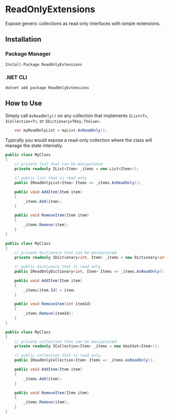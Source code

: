 # ReadOnlyExtensions
Expose generic collections as read only interfaces with simple extensions.

## Installation

### Package Manager
`Install-Package ReadOnlyExtensions`

### .NET CLI
`dotnet add package ReadOnlyExtensions`

## How to Use
Simply call `AsReadOnly()` on any collection that implements `IList<T>`, `ICollection<T>`, or `IDictionary<TKey,TValue>`.

```csharp
	var myReadOnlyList = myList.AsReadOnly();
```

Typically you would expose a read-only collection where the class will manage the state internally.

```csharp
public class MyClass
{
    // private list that can be manipulated
    private readonly IList<Item> _items = new List<Item>();

    // public list that is read only
    public IReadOnlyList<Item> Items => _items.AsReadOnly();

    public void AddItem(Item item)
    {
        _items.Add(item);
    }

    public void RemoveItem(Item item)
    {
        _items.Remove(item);
    }
}
```

```csharp
public class MyClass
{
    // private dictionary that can be manipulated
    private readonly IDictionary<int, Item> _items = new Dictionary<int, Item>();

    // public dictionary that is read only
    public IReadOnlyDictionary<int, Item> Items => _items.AsReadOnly();

    public void AddItem(Item item)
    {
        _items[item.Id] = item;
    }

    public void RemoveItem(int itemId)
    {
        _items.Remove(itemId);
    }
}
```

```csharp
public class MyClass
{
    // private collection that can be manipulated
    private readonly ICollection<Item> _items = new HashSet<Item>();

    // public collection that is read only
    public IReadOnlyCollection<Item> Items => _items.AsReadOnly();

    public void AddItem(Item item)
    {
        _items.Add(item);
    }

    public void RemoveItem(Item item)
    {
        _items.Remove(item);
    }
}
```